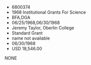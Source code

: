 * 6800374
* 1968 Institutional Grants For Science
* BFA,DGA
* 06/25/1968,06/30/1968
* Jeremy Taylor, Oberlin College
* Standard Grant
*   name not available
* 06/30/1968
* USD 18,546.00

NONE